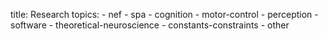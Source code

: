 title: Research
topics:
    - nef
    - spa
    - cognition
    - motor-control
    - perception
    - software
    - theoretical-neuroscience
    - constants-constraints
    - other
